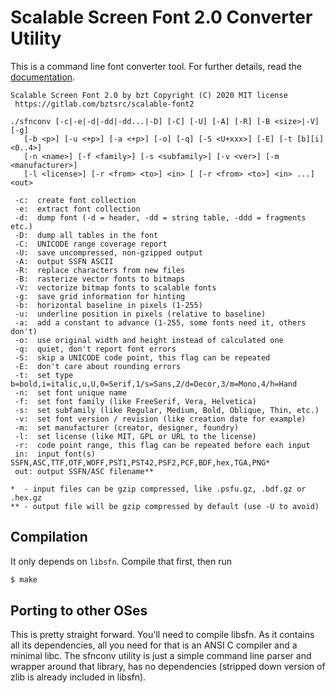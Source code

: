 Scalable Screen Font 2.0 Converter Utility
==========================================

This is a command line font converter tool. For further details, read the [documentation](https://gitlab.com/bztsrc/scalable-font2/blob/master/docs/sfnconv.md).

```
Scalable Screen Font 2.0 by bzt Copyright (C) 2020 MIT license
 https://gitlab.com/bztsrc/scalable-font2

./sfnconv [-c|-e|-d|-dd|-dd...|-D] [-C] [-U] [-A] [-R] [-B <size>|-V] [-g]
   [-b <p>] [-u <+p>] [-a <+p>] [-o] [-q] [-S <U+xxx>] [-E] [-t [b][i]<0..4>]
   [-n <name>] [-f <family>] [-s <subfamily>] [-v <ver>] [-m <manufacturer>]
   [-l <license>] [-r <from> <to>] <in> [ [-r <from> <to>] <in> ...] <out>

 -c:  create font collection
 -e:  extract font collection
 -d:  dump font (-d = header, -dd = string table, -ddd = fragments etc.)
 -D:  dump all tables in the font
 -C:  UNICODE range coverage report
 -U:  save uncompressed, non-gzipped output
 -A:  output SSFN ASCII
 -R:  replace characters from new files
 -B:  rasterize vector fonts to bitmaps
 -V:  vectorize bitmap fonts to scalable fonts
 -g:  save grid information for hinting
 -b:  horizontal baseline in pixels (1-255)
 -u:  underline position in pixels (relative to baseline)
 -a:  add a constant to advance (1-255, some fonts need it, others don't)
 -o:  use original width and height instead of calculated one
 -q:  quiet, don't report font errors
 -S:  skip a UNICODE code point, this flag can be repeated
 -E:  don't care about rounding errors
 -t:  set type b=bold,i=italic,u,U,0=Serif,1/s=Sans,2/d=Decor,3/m=Mono,4/h=Hand
 -n:  set font unique name
 -f:  set font family (like FreeSerif, Vera, Helvetica)
 -s:  set subfamily (like Regular, Medium, Bold, Oblique, Thin, etc.)
 -v:  set font version / revision (like creation date for example)
 -m:  set manufacturer (creator, designer, foundry)
 -l:  set license (like MIT, GPL or URL to the license)
 -r:  code point range, this flag can be repeated before each input
 in:  input font(s) SSFN,ASC,TTF,OTF,WOFF,PST1,PST42,PSF2,PCF,BDF,hex,TGA,PNG*
 out: output SSFN/ASC filename**

*  - input files can be gzip compressed, like .psfu.gz, .bdf.gz or .hex.gz
** - output file will be gzip compressed by default (use -U to avoid)
```

Compilation
-----------

It only depends on `libsfn`. Compile that first, then run
```sh
$ make
```

Porting to other OSes
---------------------

This is pretty straight forward. You'll need to compile libsfn. As it contains all its dependencies, all you need for that
is an ANSI C compiler and a minimal libc. The sfnconv utility is just a simple command line parser and wrapper around that
library, has no dependencies (stripped down version of zlib is already included in libsfn).

